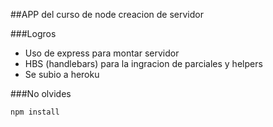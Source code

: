 ##APP del curso de node creacion de servidor

###Logros
* Uso de express para montar servidor
* HBS (handlebars) para la ingracion de parciales y helpers
* Se subio a heroku

###No olvides
```
npm install
```